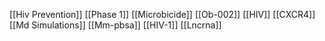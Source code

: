[[Hiv Prevention]]
[[Phase 1]]
[[Microbicide]]
[[Ob-002]]
[[HIV]]
[[CXCR4]]
[[Md Simulations]]
[[Mm-pbsa]]
[[HIV-1]]
[[Lncrna]]
